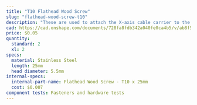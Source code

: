 ```yaml
---
title: "T10 Flathead Wood Screw"
slug: "flathead-wood-screw-t10"
description: "These are used to attach the X-axis cable carrier to the supporting infrastructure."
cad: https://cad.onshape.com/documents/728fa8fdb342a040fe0ca4b5/v/ab8f542d5dc933352c705ff8/e/a197891a6ab83f61928f93aa
price: $0.05
quantity:
  standard: 2
  xl: 2
specs:
  material: Stainless Steel
  length: 25mm
  head diameter: 5.5mm
internal-specs:
  internal-part-name: Flathead Wood Screw - T10 x 25mm
  cost: $0.007
component tests: Fasteners and hardware tests
---
```

